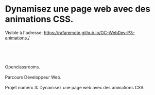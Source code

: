 # Dynamisez une page web avec des animations CSS.

Visible à l'adresse: https://rafaremote.github.io/OC-WebDev-P3-animations./

<br />
<br />
<br />

Openclassrooms.
<br />
<br />
Parcours Développeur Web. 
<br />
<br />
Projet numéro 3: Dynamisez une page web avec des animations CSS.
